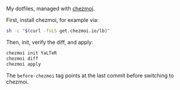 My dotfiles, managed with [chezmoi].

First, install chezmoi, for example via:

```sh
sh -c "$(curl -fsLS get.chezmoi.io/lb)"
```

Then, init, verify the diff, and apply:

```sh
chezmoi init YaLTeR
chezmoi diff
chezmoi apply
```

The `before-chezmoi` tag points at the last commit before switching to chezmoi.

[chezmoi]: https://www.chezmoi.io/
